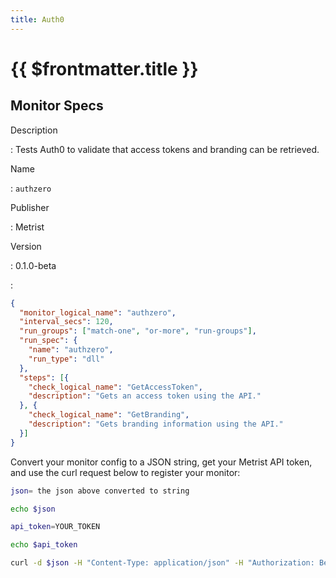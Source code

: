 ```yaml
---
title: Auth0
---
```


# {{ $frontmatter.title }}

## Monitor Specs

Description

: Tests Auth0 to validate that access tokens and branding can be retrieved.

Name

: `authzero`

Publisher

: Metrist

Version

: 0.1.0-beta

: &nbsp;


<!--@include: /parts/_1.md-->


<!--@include: /parts/_2.md-->


<!--@include: /parts/_3.md-->





<!--@include: /parts/_4.md-->


```json
{
  "monitor_logical_name": "authzero",
  "interval_secs": 120,
  "run_groups": ["match-one", "or-more", "run-groups"],
  "run_spec": {
    "name": "authzero",
    "run_type": "dll"
  },
  "steps": [{
    "check_logical_name": "GetAccessToken",
    "description": "Gets an access token using the API."
  }, {
    "check_logical_name": "GetBranding",
    "description": "Gets branding information using the API."
  }]
}
```




Convert your monitor config to a JSON string, get your Metrist API token, and use the curl request below to register your monitor:

```sh
json= the json above converted to string

echo $json

api_token=YOUR_TOKEN

echo $api_token

curl -d $json -H "Content-Type: application/json" -H "Authorization: Bearer $api_token" 'https://app.metrist.io/api/v0/monitor-config'

```

<!--@include: /parts/tips_api.md-->


<!--@include: /parts/_5.md-->


<!--@include: /parts/result.md-->